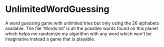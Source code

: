 # UnlimitedWordGuessing
A word guessing game with unlimited tries but only using the 26 alphabets available. 
The file 'Words.txt' is all the possible words found on this planet which helps me randomize
my algorithm with any word which won't be imaginative instead a game that is playable. 
